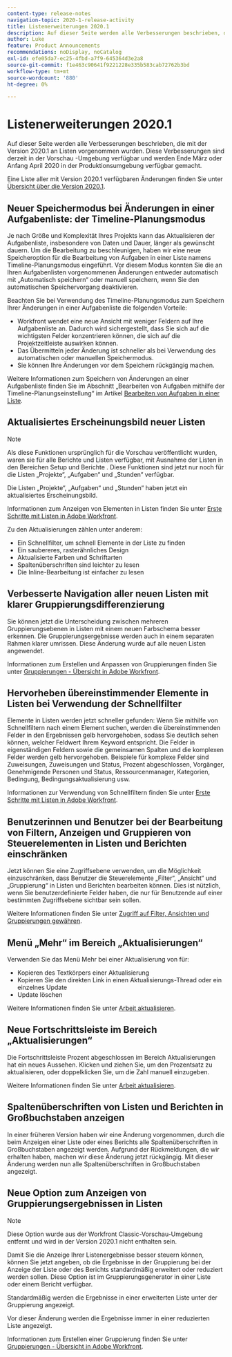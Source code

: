 ```yaml
---
content-type: release-notes
navigation-topic: 2020-1-release-activity
title: Listenerweiterungen 2020.1
description: Auf dieser Seite werden alle Verbesserungen beschrieben, die mit der Version 2020.1 an Listen vorgenommen wurden. Diese Verbesserungen sind derzeit in der Vorschau -Umgebung verfügbar und werden Ende März oder Anfang April 2020 in der Produktionsumgebung verfügbar gemacht.
author: Luke
feature: Product Announcements
recommendations: noDisplay, noCatalog
exl-id: efe05da7-ec25-4fbd-a7f9-645364d3e2a8
source-git-commit: f1e463c90641f9221228e335b583cab72762b3bd
workflow-type: tm+mt
source-wordcount: '880'
ht-degree: 0%

---
```


# Listenerweiterungen 2020.1

Auf dieser Seite werden alle Verbesserungen beschrieben, die mit der Version 2020.1 an Listen vorgenommen wurden. Diese Verbesserungen sind derzeit in der Vorschau -Umgebung verfügbar und werden Ende März oder Anfang April 2020 in der Produktionsumgebung verfügbar gemacht.

Eine Liste aller mit Version 2020.1 verfügbaren Änderungen finden Sie unter [Übersicht über die Version 2020.1](../../../product-announcements/product-releases/2020.1-release-activity/2020-1-release-overview.md).

## Neuer Speichermodus bei Änderungen in einer Aufgabenliste: der Timeline-Planungsmodus

Je nach Größe und Komplexität Ihres Projekts kann das Aktualisieren der Aufgabenliste, insbesondere von Daten und Dauer, länger als gewünscht dauern. Um die Bearbeitung zu beschleunigen, haben wir eine neue Speicheroption für die Bearbeitung von Aufgaben in einer Liste namens Timeline-Planungsmodus eingeführt. Vor diesem Modus konnten Sie die an Ihren Aufgabenlisten vorgenommenen Änderungen entweder automatisch mit „Automatisch speichern“ oder manuell speichern, wenn Sie den automatischen Speichervorgang deaktivieren.

Beachten Sie bei Verwendung des Timeline-Planungsmodus zum Speichern Ihrer Änderungen in einer Aufgabenliste die folgenden Vorteile:

* Workfront wendet eine neue Ansicht mit weniger Feldern auf Ihre Aufgabenliste an. Dadurch wird sichergestellt, dass Sie sich auf die wichtigsten Felder konzentrieren können, die sich auf die Projektzeitleiste auswirken können.
* Das Übermitteln jeder Änderung ist schneller als bei Verwendung des automatischen oder manuellen Speichermodus.
* Sie können Ihre Änderungen vor dem Speichern rückgängig machen.

Weitere Informationen zum Speichern von Änderungen an einer Aufgabenliste finden Sie im Abschnitt „Bearbeiten von Aufgaben mithilfe der Timeline-Planungseinstellung“ im Artikel [Bearbeiten von Aufgaben in einer Liste](../../../manage-work/tasks/manage-tasks/edit-tasks-in-a-list.md).

## Aktualisiertes Erscheinungsbild neuer Listen

>[!NOTE]
>
>Als diese Funktionen ursprünglich für die Vorschau veröffentlicht wurden, waren sie für alle Berichte und Listen verfügbar, mit Ausnahme der Listen in den Bereichen Setup und Berichte . Diese Funktionen sind jetzt nur noch für die Listen „Projekte“, „Aufgaben“ und „Stunden“ verfügbar.

Die Listen „Projekte“, „Aufgaben“ und „Stunden“ haben jetzt ein aktualisiertes Erscheinungsbild.

Informationen zum Anzeigen von Elementen in Listen finden Sie unter [Erste Schritte mit Listen in Adobe Workfront](../../../workfront-basics/navigate-workfront/use-lists/view-items-in-a-list.md).

Zu den Aktualisierungen zählen unter anderem:

* Ein Schnellfilter, um schnell Elemente in der Liste zu finden
* Ein saubereres, rasterähnliches Design
* Aktualisierte Farben und Schriftarten
* Spaltenüberschriften sind leichter zu lesen
* Die Inline-Bearbeitung ist einfacher zu lesen

## Verbesserte Navigation aller neuen Listen mit klarer Gruppierungsdifferenzierung

Sie können jetzt die Unterscheidung zwischen mehreren Gruppierungsebenen in Listen mit einem neuen Farbschema besser erkennen. Die Gruppierungsergebnisse werden auch in einem separaten Rahmen klarer umrissen. Diese Änderung wurde auf alle neuen Listen angewendet.

Informationen zum Erstellen und Anpassen von Gruppierungen finden Sie unter [Gruppierungen - Übersicht in Adobe Workfront](../../../reports-and-dashboards/reports/reporting-elements/groupings-overview.md).

## Hervorheben übereinstimmender Elemente in Listen bei Verwendung der Schnellfilter

Elemente in Listen werden jetzt schneller gefunden: Wenn Sie mithilfe von Schnellfiltern nach einem Element suchen, werden die übereinstimmenden Felder in den Ergebnissen gelb hervorgehoben, sodass Sie deutlich sehen können, welcher Feldwert Ihrem Keyword entspricht. Die Felder in eigenständigen Feldern sowie die gemeinsamen Spalten und die komplexen Felder werden gelb hervorgehoben. Beispiele für komplexe Felder sind Zuweisungen, Zuweisungen und Status, Prozent abgeschlossen, Vorgänger, Genehmigende Personen und Status, Ressourcenmanager, Kategorien, Bedingung, Bedingungsaktualisierung usw.

Informationen zur Verwendung von Schnellfiltern finden Sie unter [Erste Schritte mit Listen in Adobe Workfront](../../../workfront-basics/navigate-workfront/use-lists/view-items-in-a-list.md).

## Benutzerinnen und Benutzer bei der Bearbeitung von Filtern, Anzeigen und Gruppieren von Steuerelementen in Listen und Berichten einschränken

Jetzt können Sie eine Zugriffsebene verwenden, um die Möglichkeit einzuschränken, dass Benutzer die Steuerelemente „Filter“, „Ansicht“ und „Gruppierung“ in Listen und Berichten bearbeiten können. Dies ist nützlich, wenn Sie benutzerdefinierte Felder haben, die nur für Benutzende auf einer bestimmten Zugriffsebene sichtbar sein sollen.

Weitere Informationen finden Sie unter [Zugriff auf Filter, Ansichten und Gruppierungen gewähren](../../../administration-and-setup/add-users/configure-and-grant-access/grant-access-fvg.md).

## Menü „Mehr“ im Bereich „Aktualisierungen“

Verwenden Sie das Menü Mehr bei einer Aktualisierung von für:

* Kopieren des Textkörpers einer Aktualisierung
* Kopieren Sie den direkten Link in einen Aktualisierungs-Thread oder ein einzelnes Update
* Update löschen

Weitere Informationen finden Sie unter [Arbeit aktualisieren](../../../workfront-basics/updating-work-items-and-viewing-updates/update-work.md).

## Neue Fortschrittsleiste im Bereich „Aktualisierungen“

Die Fortschrittsleiste Prozent abgeschlossen im Bereich Aktualisierungen hat ein neues Aussehen. Klicken und ziehen Sie, um den Prozentsatz zu aktualisieren, oder doppelklicken Sie, um die Zahl manuell einzugeben.

Weitere Informationen finden Sie unter [Arbeit aktualisieren](../../../workfront-basics/updating-work-items-and-viewing-updates/update-work.md).

## Spaltenüberschriften von Listen und Berichten in Großbuchstaben anzeigen

In einer früheren Version haben wir eine Änderung vorgenommen, durch die beim Anzeigen einer Liste oder eines Berichts alle Spaltenüberschriften in Großbuchstaben angezeigt werden. Aufgrund der Rückmeldungen, die wir erhalten haben, machen wir diese Änderung jetzt rückgängig. Mit dieser Änderung werden nun alle Spaltenüberschriften in Großbuchstaben angezeigt.

## Neue Option zum Anzeigen von Gruppierungsergebnissen in Listen

>[!NOTE]
>
>Diese Option wurde aus der Workfront Classic-Vorschau-Umgebung entfernt und wird in der Version 2020.1 nicht enthalten sein.

Damit Sie die Anzeige Ihrer Listenergebnisse besser steuern können, können Sie jetzt angeben, ob die Ergebnisse in der Gruppierung bei der Anzeige der Liste oder des Berichts standardmäßig erweitert oder reduziert werden sollen. Diese Option ist im Gruppierungsgenerator in einer Liste oder einem Bericht verfügbar.

Standardmäßig werden die Ergebnisse in einer erweiterten Liste unter der Gruppierung angezeigt.

Vor dieser Änderung werden die Ergebnisse immer in einer reduzierten Liste angezeigt.

Informationen zum Erstellen einer Gruppierung finden Sie unter [Gruppierungen - Übersicht in Adobe Workfront](../../../reports-and-dashboards/reports/reporting-elements/groupings-overview.md).
